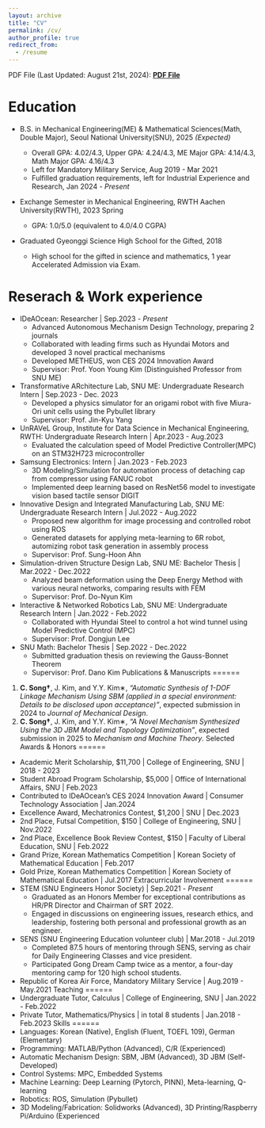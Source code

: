 ```yaml
---
layout: archive
title: "CV"
permalink: /cv/
author_profile: true
redirect_from:
  - /resume
---
```

PDF File (Last Updated: August 21st, 2024): **[PDF File](https://cksdml1014.github.io/chanisong/files/cv_chaneuisong.pdf)**  

Education
======
* B.S. in Mechanical Engineering(ME) & Mathematical Sciences(Math, Double Major), Seoul National University(SNU), 2025 *(Expected)*
  * Overall GPA: 4.02/4.3, Upper GPA: 4.24/4.3, ME Major GPA: 4.14/4.3, Math Major GPA: 4.16/4.3 
  * Left for Mandatory Military Service, Aug 2019 - Mar 2021
  * Fulfilled graduation requirements, left for Industrial Experience and Research, Jan 2024 - *Present*

* Exchange Semester in Mechanical Engineering, RWTH Aachen University(RWTH), 2023 Spring
  * GPA: 1.0/5.0 (equivalent to 4.0/4.0 CGPA)

* Graduated Gyeonggi Science High School for the Gifted, 2018
  * High school for the gifted in science and mathematics, 1 year Accelerated Admission via Exam.
    
Reserach & Work experience
======
* IDeAOcean: Researcher \| Sep.2023 - *Present*
  * Advanced Autonomous Mechanism Design Technology, preparing 2 journals
  * Collaborated with leading firms such as Hyundai Motors and developed 3 novel practical mechanisms
  * Developed METHEUS, won CES 2024 Innovation Award
  * Supervisor: Prof. Yoon Young Kim (Distinguished Professor from SNU ME)
* Transformative ARchitecture Lab, SNU ME: Undergraduate Research Intern \| Sep.2023 - Dec. 2023
  * Developed a physics simulator for an origami robot with five Miura-Ori unit cells using the Pybullet library
  * Supervisor: Prof. Jin-Kyu Yang
* UnRAVeL Group, Institute for Data Science in Mechanical Engineering, RWTH: Undergraduate Research Intern \| Apr.2023 - Aug.2023
  * Evaluated the calculation speed of Model Predictive Controller(MPC) on an STM32H723 microcontroller
* Samsung Electronics: Intern \| Jan.2023 - Feb.2023
  * 3D Modeling/Simulation for automation process of detaching cap from compressor using FANUC robot
  * Implemented deep learning based on ResNet56 model to investigate vision based tactile sensor DIGIT
* Innovative Design and Integrated Manufacturing Lab, SNU ME: Undergraduate Research Intern \| Jul.2022 - Aug.2022
  * Proposed new algorithm for image processing and controlled robot using ROS
  * Generated datasets for applying meta-learning to 6R robot, automizing robot task generation in assembly process
  * Supervisor: Prof. Sung-Hoon Ahn
* Simulation-driven Structure Design Lab, SNU ME: Bachelor Thesis \| Mar.2022 - Dec.2022
  * Analyzed beam deformation using the Deep Energy Method with various neural networks, comparing results with FEM
  * Supervisor: Prof. Do-Nyun Kim
* Interactive & Networked Robotics Lab, SNU ME: Undergraduate Research Intern \| Jan.2022 - Feb.2022
  * Collaborated with Hyundai Steel to control a hot wind tunnel using Model Predictive Control (MPC)
  * Supervisor: Prof. Dongjun Lee
* SNU Math: Bachelor Thesis \| Sep.2022 - Dec.2022
  * Submitted graduation thesis on reviewing the Gauss-Bonnet Theorem
  * Supervisor: Prof. Dano Kim
Publications & Manuscripts
======
1. **C. Song†**, J. Kim, and Y.Y. Kim∗, *“Automatic Synthesis of 1-DOF Linkage Mechanism Using SBM (applied in a special environment: Details to be disclosed upon acceptance)”*, expected submission in 2024 to *Journal of Mechanical Design*.
2. **C. Song†**, J. Kim, and Y.Y. Kim∗, *“A Novel Mechanism Synthesized Using the 3D JBM Model and Topology Optimization”*, expected submission in 2025 to *Mechanism and Machine Theory*.
Selected Awards & Honors
======
* Academic Merit Scholarship, $11,700 \| College of Engineering, SNU \| 2018 - 2023
* Student Abroad Program Scholarship, $5,000 \| Office of International Affairs, SNU \| Feb.2023
* Contributed to IDeAOcean’s CES 2024 Innovation Award \| Consumer Technology Association \| Jan.2024
* Excellence Award, Mechatronics Contest, $1,200 \| SNU \| Dec.2023
* 2nd Place, Futsal Competition, $150 \| College of Engineering, SNU \| Nov.2022
* 2nd Place, Excellence Book Review Contest, $150 \| Faculty of Liberal Education, SNU \| Feb.2022
* Grand Prize, Korean Mathematics Competition \| Korean Society of Mathematical Education \| Feb.2017
* Gold Prize, Korean Mathematics Competition \| Korean Society of Mathematical Education \| Jul.2017
Extracurricular Involvement
======
* STEM (SNU Engineers Honor Society) \| Sep.2021 - *Present*
  * Graduated as an Honors Member for exceptional contributions as HR/PR Director and Chairman of SRT 2022.
  * Engaged in discussions on engineering issues, research ethics, and leadership, fostering both personal and professional growth as an engineer.
* SENS (SNU Engineering Education volunteer club) \| Mar.2018 - Jul.2019
  * Completed 87.5 hours of mentoring through SENS, serving as chair for Daily Engineering Classes and vice president.
  * Participated Gong Dream Camp twice as a mentor, a four-day mentoring camp for 120 high school students.
* Republic of Korea Air Force, Mandatory Military Service \| Aug.2019 - May.2021
Teaching
======
* Undergraduate Tutor, Calculus \| College of Engineering, SNU \| Jan.2022 - Feb.2022
* Private Tutor, Mathematics/Physics \| in total 8 students \| Jan.2018 - Feb.2023
Skills
======
* Languages: Korean (Native), English (Fluent, TOEFL 109), German (Elementary)
* Programming: MATLAB/Python (Advanced), C/R (Experienced)
* Automatic Mechanism Design: SBM, JBM (Advanced), 3D JBM (Self-Developed)
* Control Systems: MPC, Embedded Systems
* Machine Learning: Deep Learning (Pytorch, PINN), Meta-learning, Q-learning
* Robotics: ROS, Simulation (Pybullet)
* 3D Modeling/Fabrication: Solidworks (Advanced), 3D Printing/Raspberry Pi/Arduino (Experienced
